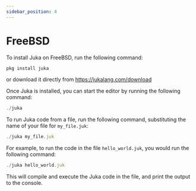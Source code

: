 ```yaml
---
sidebar_position: 4
---
```


# FreeBSD

To install Juka on FreeBSD, run the following command:

```jsx
pkg install juka
```

or download it directly from https://jukalang.com/download

Once Juka is installed, you can start the editor by running the following command:

```jsx
./juka
```


To run Juka code from a file, run the following command, substituting the name of your file for `my_file.juk`:

```jsx
./juka my_file.juk
```

For example, to run the code in the file `hello_world.juk`, you would run the following command:

```jsx
./juka hello_world.juk
```

This will compile and execute the Juka code in the file, and print the output to the console.